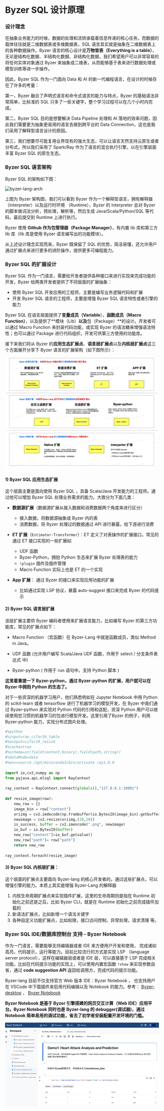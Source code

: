 # Byzer SQL 设计原理

### 设计理念

在抽象业务能力的时候，数据的处理和流转承载着信息传递的核心任务，而数据的载体往往就是二维数据表或多维数据表，SQL 语言其实就是抽象在二维数据表上的各种数据操作。Byzer 语言的核心设计是**万物皆表（Everything is a table）**，无论是结构化数据、半结构化数据、非结构化数据，我们希望用户可以非常容易的将任何实体对象通过 Byzer 来抽象成二维表，从而能够基于表来进行数据处理或模型训练等进一步操作。



因此，Byzer SQL 作为一门面向 Data 和 AI 的新一代编程语言，在设计的时候存在了许多的考量：

第一，Byzer 融合了声明式语言和命令式语言的能力与特点，Byzer 的基础语法非常简单，比标准的 SQL 只多了一些关键字，整个学习过程可以在几个小时内完成。

第二，Byzer SQL 目的是想要解决 Data Pipeline 处理和 AI 落地的效率问题，因此我们需要更为抽象更易用的语言去做到跨平台的 Data Connection，这也是我们采用了解释型语言设计的原因。

第三，我们想要尽可能复用业界现有的强大生态，可以让语言天然支持云原生或者分布式，所以我们采用了 Spark/Ray 作为了语言的混合执行引擎，以在引擎层面丰富 Byzer SQL 的原生生态。




### Byzer SQL 语言架构

Byzer SQL 的架构如下图：

![byzer-lang-arch](images/byzer-arch.png)

上图为 Byzer 架构图，我们可以看到 Byzer 作为一个解释型语言，拥有解释器（Interpreter）以及运行时环境 （Runtime），Byzer 的 Interpreter 会对 Byzer 的脚本做词法分析，预处理，解析等，然后生成 Java/Scala/Python/SQL 等代码，最后提交到 Runtime 上进行执行。

Byzer 使用 **Github 作为包管理器（Package Manager）**，有内置 lib 库和第三方 lib 库（lib 库是使用 Byzer 语言编写出的功能模块）。

从上述设计理念实现而来，Byzer 既保留了 SQL 的优势，简洁易懂，还允许用户通过扩展点来进行更多的进阶操作，提供更多可编程能力。



### Byzer SQL 的扩展设计

Byzer SQL 作为一门语言，需要给开发者提供各种接口来进行实现来完成功能的开发，Byzer 给两类开发者提供了不同层面的扩展抽象：
- 使用 Byzer SQL 开发应用的工程师，主要是编写业务逻辑代码和扩展
- 开发 Byzer SQL 语言的工程师，主要是增强 Byzer SQL 语言特性或者引擎的能力

Byzer SQL 在语言层面提供了**变量成员（Variable**），**函数成员（Macro Function）**，以及提供了**模块（Lib）**以及**包（Package）**的设计。开发者可以通过 Macro Function 来封装代码功能，或实现 Byzer 的语法糖来增强语法特性；也可以通过 Package 进行代码组织，开发可供第三方使用的功能库。

接下来我们将从 Byzer 的**应用生态扩展点**、**语言层扩展点**以及**内核层扩展点**这三个方面展开分享下 Byzer 语言的扩展架构（如下图所示）：

![extension](images/extension.png)



#### 1) Byzer SQL 应用生态扩展

这个层面主要是面向使用 Byzer SQL ，具备 Scala/Java 开发能力的工程师。通过他可以增加 Byzer SQL 处理业务需求的能力。大致分为下面几类：

- **数据源扩展**（数据源扩展从接入数据和消费数据两个角度来进行区分）
  - 接入数据，将数据源抽象成 Byzer 内的表
  - 消费数据，将 Byzer 处理过的数据通过 API 进行暴露，给下游进行消费
  
  
  
- **ET 扩展**（`Estimator-Transformer`）：ET 定义了对表操作的扩展接口，常见的通过 ET 接口实现的一些扩展如
  
  - UDF 函数
  - Byzer-Python，拥抱 Python 生态来扩展 Byzer 处理表的能力
  - `!plugin` 插件及插件管理
  - Macro Function 实际上也是 ET 的一个实现
  
  
  
- **App 扩展**： 通过 Byzer 的接口来实现应用功能的扩展
  - 比如通过实现 LSP 协议，暴露 auto-suggest 接口来完成 Byzer 的代码提示

#### 2) Byzer SQL 语言层扩展

该层扩展主要供 Byzer 编码者使用来扩展语言能力，比如编写 Byzer 的第三方功能库，常见的扩展点如下：

- Macro Function （宏函数）在 Byzer-Lang 中就是函数成员，类似 Method in Java。

- UDF 函数 (允许用户编写 Scala/Java UDF 函数，作用于 select / 分支条件表达式 中)

- Byzer-python ( 作用于 run 语句中。支持 Python 脚本 )

**这里着重提一下 Byzer-python，通过 Byzer-python 的扩展，用户就可以在 Byzer 中拥抱 Python 的生态了。**

对于一些资深的机器学习用户，他们熟悉例如在 Jupyter Notebook 中用 Python 的 scikit-learn 或者 tensorflow 进行了机器学习的模型开发，在 Byzer 中我们通过 Byzer-python 来实现对 Python 代码的引用和适配，资深 Python 用户可以继续使用您习惯的机器学习的包进行模型开发。这里引用了Byzer 的例子，利用 Byzer-python 能力，实现分布式图片处理。

```python
#%python
#%input=raw_cifar10_table
#%output=cifar10_resize
#%cache=true
#%schema=st(field(content,binary),field(path,string))
#%dataMode=data
#%env=source /opt/miniconda3/bin/activate ray1.8.0

import io,cv2,numpy as np
from pyjava.api.mlsql import RayContext

ray_context = RayContext.connect(globals(),"127.0.0.1:10001")

def resize_image(row):
    new_row = {}
    image_bin = row["content"]    
    oriimg = cv2.imdecode(np.frombuffer(io.BytesIO(image_bin).getbuffer(),np.uint8),1)
    newimage = cv2.resize(oriimg,(28,28))
    is_success, buffer = cv2.imencode(".png", newimage)
    io_buf = io.BytesIO(buffer)
    new_row["content"]=io_buf.getvalue()
    new_row["path"]= row["path"]    
    return new_row

ray_context.foreach(resize_image)
```



#### 3) Byzer SQL 内核层扩展：

这个层面的扩展点主要面向 Byzer-lang 的核心开发者的。通过这些扩展点，可以增强引擎的能力。本质上其实是增强 Byzer-Lang 的解释器

1. 内核生命周期扩展点来实现插件扩展，这里的生命周期则是指在 Runtime 初始化之前还是之后，比如 Byzer CLI，就是在 Runtime 初始化之前完成插件加载的
2. 新语法扩展点，比如新增一个语法关键字
3. 各种自定义功能扩展点，比如权限，接口访问控制，异常处理，请求清理 等。



### Byzer SQL IDE/数据库控制台 支持 - Byzer Notebook

作为一门语言，需要能够支持编辑器或者 IDE 来方便用户开发和使用， 完成诸如高亮，代码提示，运行等能力。目前比较流行的方式是实现 LSP （language server protocol），这样在编辑器层或者是 IDE 层，可以直接基于 LSP 完成相关功能。比如在代码提示功能的实现上，可以使用内置宏函数 `!show` 来实现参数自省，通过 **code suggestion API** 返回给调用方，完成代码的提示功能。

Byzer-lang 目前不仅支持官方 Web 版本 IDE：Byzer Notebook ， 也支持用户在 VSCode 中下载插件来启用代码编辑以及 Notebook 的能力。参考： [Byzer-desktop](https://github.com/byzer-org/byzer-desktop) ， [Byzer Notebook](https://github.com/byzer-org/byzer-notebook)

**Byzer Notebook 是基于 Byzer 引擎搭建的网页交互计算（Web IDE）应用平台。Byzer Notebook 同时也是** **Byzer-lang 的 debugger(调试器)，通过 Notebook 简单易用的调试功能，省去了初学者安装配置开发环境的门槛。**

<p align="center">
    <img src="/byzer-lang/zh-cn/introduction/images/notebook.png" alt="name"  width="800"/>
</p>
